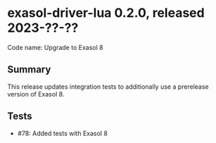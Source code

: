 # exasol-driver-lua 0.2.0, released 2023-??-??

Code name: Upgrade to Exasol 8

## Summary

This release updates integration tests to additionally use a prerelease version of Exasol 8.

## Tests

* #78: Added tests with Exasol 8
